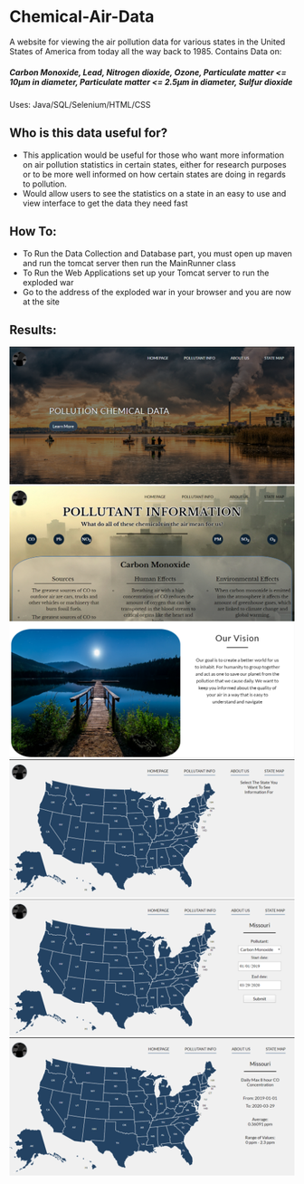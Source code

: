 # Chemical-Air-Data
A website for viewing the air pollution data for various states in the United States of America from today all the way back to 1985.
Contains Data on:
##### Carbon Monoxide, Lead, Nitrogen dioxide, Ozone, Particulate matter <= 10μm in diameter, Particulate matter <= 2.5μm in diameter, Sulfur dioxide
Uses: Java/SQL/Selenium/HTML/CSS

## Who is this data useful for?
- This application would be useful for those who want more information on air pollution statistics in certain states, either for research purposes or to be more well informed on how certain states are doing in regards to pollution.
- Would allow users to see the statistics on a state in an easy to use and view interface to get the data they need fast

## How To:
- To Run the Data Collection and Database part, you must open up maven and run the tomcat server then run the MainRunner class
- To Run the Web Applications set up your Tomcat server to run the exploded war
- Go to the address of the exploded war in your browser and you are now at the site

## Results:
![](/Air%20Data%20Screenshots/homepage.PNG)
![](/Air%20Data%20Screenshots/pollutant%20info.PNG)
![](/Air%20Data%20Screenshots/vision.PNG)
![](/Air%20Data%20Screenshots/state.PNG)
![](/Air%20Data%20Screenshots/missouri.PNG)
![](/Air%20Data%20Screenshots/results.PNG)
